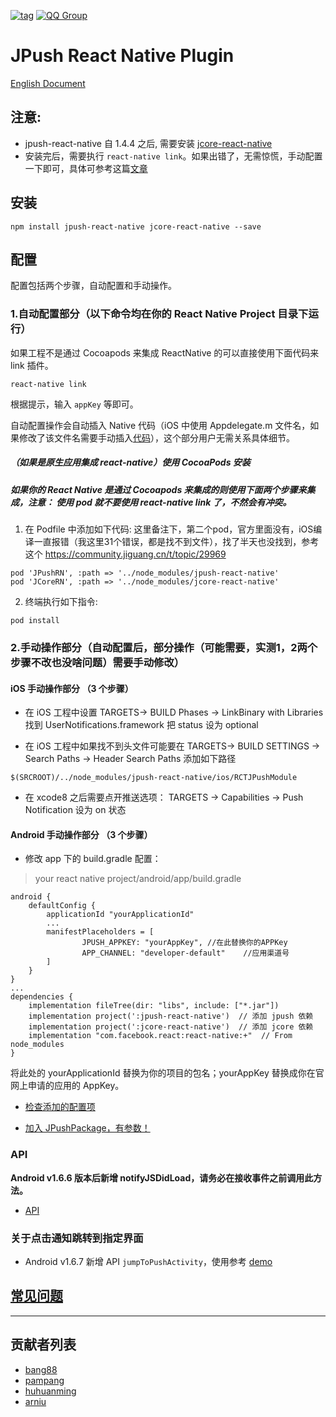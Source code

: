 [![tag](https://img.shields.io/badge/tag-1.6.7-blue.svg)](https://github.com/jpush/jpush-react-native/releases)
[![QQ Group](https://img.shields.io/badge/QQ%20Group-553406342-red.svg)]()

# JPush React Native Plugin

[English Document](README_en.md)

## 注意:

* jpush-react-native 自 1.4.4 之后, 需要安装 [jcore-react-native](https://github.com/jpush/jcore-react-native)
* 安装完后，需要执行 `react-native link`。如果出错了，无需惊慌，手动配置一下即可，具体可参考这篇[文章](http://bbs.reactnative.cn/topic/3505/%E7%94%A8-jpush-react-native-%E6%8F%92%E4%BB%B6%E5%BF%AB%E9%80%9F%E9%9B%86%E6%88%90%E6%8E%A8%E9%80%81%E5%8A%9F%E8%83%BD-android-%E7%AF%87)

## 安装

```
npm install jpush-react-native jcore-react-native --save
```
## 配置

配置包括两个步骤，自动配置和手动操作。

### 1.自动配置部分（以下命令均在你的 React Native Project 目录下运行）

如果工程不是通过 Cocoapods 来集成 ReactNative 的可以直接使用下面代码来 link 插件。
```
react-native link
```

根据提示，输入 `appKey` 等即可。

自动配置操作会自动插入 Native 代码（iOS 中使用 Appdelegate.m 文件名，如果修改了该文件名需要手动插入[代码](documents/ios_usage.md)），这个部分用户无需关系具体细节。



##### （如果是原生应用集成 react-native）使用 CocoaPods 安装

#####    如果你的 React Native 是通过 Cocoapods 来集成的则使用下面两个步骤来集成，注意： 使用 pod 就不要使用 react-native link 了，不然会有冲突。

1. 在 Podfile 中添加如下代码:
这里备注下，第二个pod，官方里面没有，iOS编译一直报错（我这里31个错误，都是找不到文件），找了半天也没找到，参考这个
https://community.jiguang.cn/t/topic/29969 
```
pod 'JPushRN', :path => '../node_modules/jpush-react-native'
pod 'JCoreRN', :path => '../node_modules/jcore-react-native'
```

2. 终端执行如下指令:

```
pod install
```

### 2.手动操作部分（自动配置后，部分操作（可能需要，实测1，2两个步骤不改也没啥问题）需要手动修改）

#### iOS 手动操作部分 （3 个步骤）

* 在 iOS 工程中设置 TARGETS-> BUILD Phases -> LinkBinary with Libraries 找到 UserNotifications.framework 把 status 设为 optional

* 在 iOS 工程中如果找不到头文件可能要在 TARGETS-> BUILD SETTINGS -> Search Paths -> Header Search Paths 添加如下路径

```
$(SRCROOT)/../node_modules/jpush-react-native/ios/RCTJPushModule
```

* 在 xcode8 之后需要点开推送选项： TARGETS -> Capabilities -> Push Notification 设为 on 状态

#### Android 手动操作部分 （3 个步骤）

* 修改 app 下的 build.gradle 配置：

> your react native project/android/app/build.gradle

```
android {
    defaultConfig {
        applicationId "yourApplicationId"
        ...
        manifestPlaceholders = [
                JPUSH_APPKEY: "yourAppKey", //在此替换你的APPKey
                APP_CHANNEL: "developer-default"    //应用渠道号
        ]
    }
}
...
dependencies {
    implementation fileTree(dir: "libs", include: ["*.jar"])
    implementation project(':jpush-react-native')  // 添加 jpush 依赖
    implementation project(':jcore-react-native')  // 添加 jcore 依赖
    implementation "com.facebook.react:react-native:+"  // From node_modules
}
```

将此处的 yourApplicationId 替换为你的项目的包名；yourAppKey 替换成你在官网上申请的应用的 AppKey。

* [检查添加的配置项](documents/check.md)

* [加入 JPushPackage，有参数！](documents/android_usage.md)

### API

**Android v1.6.6 版本后新增 notifyJSDidLoad，请务必在接收事件之前调用此方法。**

* [API](documents/api_en.md)

### 关于点击通知跳转到指定界面

* Android v1.6.7 新增 API `jumpToPushActivity`，使用参考 [demo](example/App.js#L113)

## [常见问题](./documents/common_problems.md)

---

## 贡献者列表

* [bang88](https://github.com/bang88)
* [pampang](https://github.com/pampang)
* [huhuanming](https://github.com/huhuanming)
* [arniu](https://github.com/arniu)
